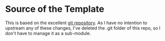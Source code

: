 # Source of the Template

This is based on the excellent [git repository](https://github.com/fsxfreak/beamer-ucsandiego).
As I have no intention to upstream any of these changes, I've deleted the .git
folder of this repo, so I don't have to manage it as a sub-module.

